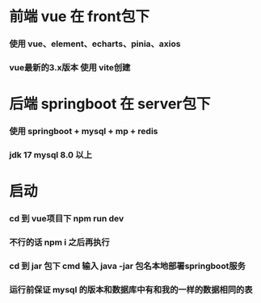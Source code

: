 # 前端 vue 在 front包下
###  使用 vue、element、echarts、pinia、axios
### vue最新的3.x版本 使用 vite创建


# 后端 springboot 在 server包下
### 使用 springboot + mysql + mp + redis 
###  jdk 17   mysql 8.0 以上 


# 启动 
###  cd 到 vue项目下 npm run dev 
###  不行的话 npm i 之后再执行
###  cd 到 jar 包下 cmd  输入 java -jar 包名本地部署springboot服务
###  运行前保证 mysql 的版本和数据库中有和我的一样的数据相同的表